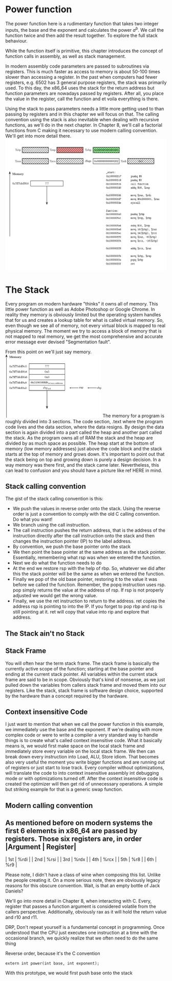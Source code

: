# Power function
The power function here is a rudimentary function that takes two
integer inputs, the base and the exponent and calculates the power
$a^b$. We call the function twice and then add the result together.
To explore the full stack behaviour.

While the function itself is primitive, this chapter introduces 
the concept of function calls in assembly, as well as stack management.

In modern assembly code parameters are passed to subroutines via registers.
This is much faster as access to memory is about 50-100 times slower than 
accessing a register. In the past when computers had fewer registers, e.g.
6502 has 3 general purpose registers, the stack was primarily used.
To this day, the x86_64 uses the stack for the return address but function
parameters are nowadays passed by registers. After all, you place the value
in the register, call the function and et voila everything is there.

Using the stack to pass parameters needs a little more getting used to than
passing by registers and in this chapter we will focus on that. The calling
convention using the stack is also inevitable when dealing with recursive
functions, as we'll do in the next chapter. 
In Chapter 8, we'll call a factorial functions from C making it necessary 
to use modern calling convention. We'll get into more detail there. 
![Alt text](./x86_Stack.gif)
# The Stack
Every program on modern hardware "thinks" it owns all of memory. This little
power function as well as Adobe Photoshop or Google Chrome. In reality
they memory is obviously limited but the operating system handles that
for us and creates a lookup table for what is called virtual memory.
So, even though we see all of memory, not every virtual block is mapped
to real physical memory. The moment we try to access a block of memory that is
not mapped to real memory, we get the most comprehensive and accurate error
message ever devised "Segmentation fault". 

From this point on we'll just say memory.
<img src="./pictures/x86_64_StackPush53PushRBP.jpg" width="300"/>
The memory for a program is roughly divided into 3 sections. The code section,
.text where the program code lives and the data section, where
the data resigns. By design the data section is again divided into
a part called the heap and another part called the stack. As the program
owns all of RAM the stack and the heap are divided by as much space as possible.
The heap start at the bottom of memory (low memory addresses) just above the
code block and the stack starts at the top of memory and grows down. 
It's important to point out that the stack being on top and growing down is
purely a design decision. In a way memory was there first, and the stack came
later. Nevertheless, this can lead to confusion and you should have a picture
like ref HERE in mind. 
## Stack calling convention
The gist of the stack calling convention is this:
 - We push the values in reverse order onto the stack. Using the 
   reverse order is just a convention to comply with the old C calling convention. 
   Do what you want!
 - We branch using the call instruction.
 - The call instruction pushes the return address, that is the address
   of the instruction directly after the call instruction onto the stack
   and then changes the instruction pointer (IP) to the label address.  
 - By convention, we push the base pointer onto the stack
 - We then point the base pointer at the same address as the stack pointer.
   Essentially, remembering what rsp was when we entered the function.
 - Next we do what the function needs to do
 - At the end we restore rsp with the help of rbp. So, whatever we did
   after this the stack pointer will be the same as when we entered the function.
 - Finally we pop of the old base pointer, restoring it to the value it was
   before we called the function. Remember, the popq instruction uses rsp.
   pop simply returns the value at the address of rsp. If rsp is not properly
   adjusted we would get the wrong value.
 - Finally, we use the ret instruction to return to the address. ret copies the address rsp 
   is pointing to into the IP. If you forget to pop rbp and rsp is still pointing at it. 
   ret will copy that value into rip and explore that address. 
## The Stack ain't no Stack

## Stack Frame
You will often hear the term stack frame. The stack frame is basically the currently
active scope of the function; starting at the base pointer and ending at the current
stack pointer. All variables within the current stack frame are said to be in scope.
Obviously that's kind of nonsense, as we just pulled down the variables from callers 
stack frame and moved them into our registers. Like the stack, stack frame is software
design choice, supported by the hardware than a concept required by the  hardware.

## Context insensitive Code
I just want to mention that when we call the power function in this example, we immediately
use the base and the exponent. If we're dealing with more complex code or were to write a compiler
a very standard way to handle things is to create what's called context insensitive code. 
What it basically means is, we would first make space on the local stack frame and immediately
store every variable on the local stack frame. We then can break down every instruction into
Load, ALU, Store idiom. That becomes also very useful the moment you write bigger functions and are 
running out of registers or just start to lose track. 
Every compiler without optimizations, will translate the code to into context insensitive assembly
int debugging mode or with optimizations turned off. After the context insensitive code is created
the optimizer will then get rid of unnecessary operations. A simple but  striking example for that 
is a generic swap function. 
## Modern calling convention
As mentioned before on modern systems the first 6 elements in x86_64 are passed
by registers. Those six registers are, in order
|Argument | Register|
-------------------
|  1st    |  %rdi   |
|  2nd    |  %rsi   |
|  3rd    |  %rdx   |
|  4th    |  %rcx   |
|  5th    |  %r8    |
|  6th    |  %r9    |

Please note, I didn't have a class of wine when composing this list. 
Unlike the people creating it. On a more serious note, there are obviously legacy reasons 
for this obscure convention. Wait, is that an empty bottle of Jack Daniels? 

We'll go into more detail in Chapter 8, when interacting with C. 
Every, register that passes a function argument is considered volatile from the
callers perspective. Additionally, obviously rax as it will hold the return value
and r10 and r11.
 


DRP, Don't repeat yourself is a fundamental concept in programming.
Once understood that the CPU just executes one instruction at a time
with the occasional branch, we quickly realize that we often need
to do the same thing
[^1]: 
Reverse order, because it's the C convention
```
extern int power(int base, int exponent);
```
With this prototype, we would first push base onto the stack
